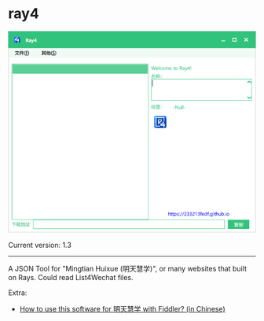 # ray4

![](./ray4_ui.png)

Current version: 1.3

---
A JSON Tool for "Mingtian Huixue (明天慧学)", or many websites that built on Rays.
Could read List4Wechat files.

Extra:
* [How to use this software for 明天慧学 with Fiddler? (in Chinese) ](https://233213fedf.github.io/posts/9a8697f7/)

